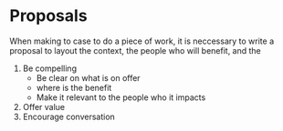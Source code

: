 # Proposals

When making to case to do a piece of work, it is neccessary to write a proposal to layout the context, the people who will benefit, and the 

1. Be compelling
    - Be clear on what is on offer
    - where is the benefit
    - Make it relevant to the people who it impacts
2. Offer value
3. Encourage conversation